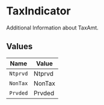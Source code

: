 # TaxIndicator

Additional Information about TaxAmt.



## Values

| Name     | Value    |
| -------- | -------- |
| `Ntprvd` | Ntprvd   |
| `NonTax` | NonTax   |
| `Prvded` | Prvded   |